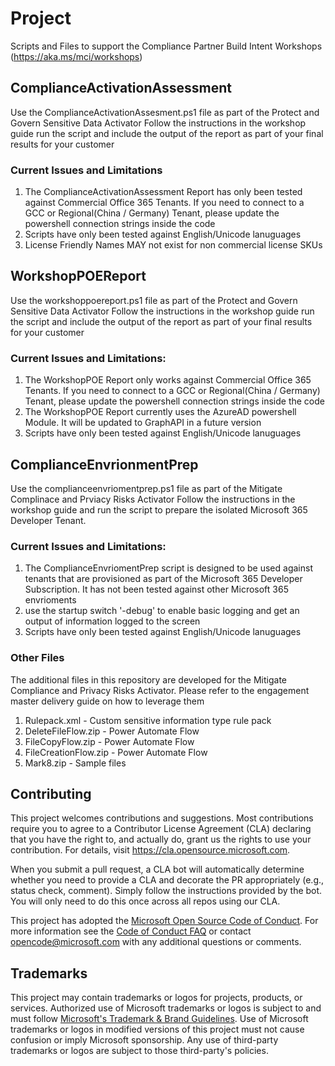 # Project

Scripts and Files to support the Compliance Partner Build Intent Workshops (https://aka.ms/mci/workshops)


## ComplianceActivationAssessment
Use the ComplianceActivationAssesment.ps1 file as part of the Protect and Govern Sensitive Data Activator
Follow the instructions in the workshop guide run the script and include the output of the report as part of your final results for your customer

### Current Issues and Limitations
1) The ComplianceActivationAssessment Report has only been tested against Commercial Office 365 Tenants.  If you need to connect to a GCC or Regional(China / Germany) Tenant, please update the powershell connection strings inside the code
2) Scripts have only been tested against English/Unicode lanuguages
3) License Friendly Names MAY not exist for non commercial license SKUs

## WorkshopPOEReport
Use the workshoppoereport.ps1 file as part of the Protect and Govern Sensitive Data Activator
Follow the instructions in the workshop guide run the script and include the output of the report as part of your final results for your customer

### Current Issues and Limitations:
1) The WorkshopPOE Report only works against Commercial Office 365 Tenants.  If you need to connect to a GCC or Regional(China / Germany) Tenant, please update the powershell connection strings inside the code
2) The WorkshopPOE Report currently uses the AzureAD powershell Module.  It will be updated to GraphAPI in a future version
3) Scripts have only been tested against English/Unicode lanuguages

## ComplianceEnvrionmentPrep
Use the complianceenvriomentprep.ps1 file as part of the Mitigate Complinace and Prviacy Risks Activator
Follow the instructions in the workshop guide and run the script to prepare the isolated Microsoft 365 Developer Tenant.

### Current Issues and Limitations:
1) The ComplianceEnvriomentPrep script is designed to be used against tenants that are provisioned as part of the Microsoft 365 Developer Subscription. It has not been tested against other Microsoft 365 envrioments
2) use the startup switch '-debug' to enable basic logging and get an output of information logged to the screen
3) Scripts have only been tested against English/Unicode lanuguages

### Other Files
The additional files in this repository are developed for the Mitigate Compliance and Privacy Risks Activator. Please refer to the engagement master delivery guide on how to leverage them
1) Rulepack.xml - Custom sensitive information type rule pack
2) DeleteFileFlow.zip - Power Automate Flow
3) FileCopyFlow.zip - Power Automate Flow
4) FileCreationFlow.zip - Power Automate Flow
5) Mark8.zip - Sample files

## Contributing

This project welcomes contributions and suggestions.  Most contributions require you to agree to a
Contributor License Agreement (CLA) declaring that you have the right to, and actually do, grant us
the rights to use your contribution. For details, visit https://cla.opensource.microsoft.com.

When you submit a pull request, a CLA bot will automatically determine whether you need to provide
a CLA and decorate the PR appropriately (e.g., status check, comment). Simply follow the instructions
provided by the bot. You will only need to do this once across all repos using our CLA.

This project has adopted the [Microsoft Open Source Code of Conduct](https://opensource.microsoft.com/codeofconduct/).
For more information see the [Code of Conduct FAQ](https://opensource.microsoft.com/codeofconduct/faq/) or
contact [opencode@microsoft.com](mailto:opencode@microsoft.com) with any additional questions or comments.

## Trademarks

This project may contain trademarks or logos for projects, products, or services. Authorized use of Microsoft 
trademarks or logos is subject to and must follow 
[Microsoft's Trademark & Brand Guidelines](https://www.microsoft.com/en-us/legal/intellectualproperty/trademarks/usage/general).
Use of Microsoft trademarks or logos in modified versions of this project must not cause confusion or imply Microsoft sponsorship.
Any use of third-party trademarks or logos are subject to those third-party's policies.
